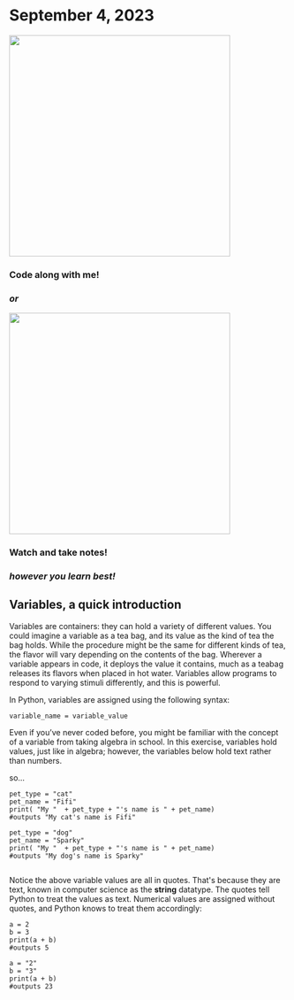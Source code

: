 # September 4, 2023

<img src = 'https://github.com/allegheny-college-cmpsc-100-fall-2023/course-materials/assets/8368413/675714d9-2e56-46b5-a999-20960b04c065' width = '400px' />

### Code along with me!

### <em> or </em>

<img src = 'https://github.com/allegheny-college-cmpsc-100-fall-2023/course-materials/assets/8368413/89180da5-1cd0-408e-9af0-fdb47700825f' width = '400px' />

### Watch and take notes!
### <em>however you learn best!</em>


## Variables, a quick introduction

Variables are containers: they can hold a variety of different values. You could imagine a variable as a tea bag, and its value as the kind of tea the bag holds. While the procedure might be the same for different kinds of tea, the flavor will vary depending on the contents of the bag. Wherever a variable appears in code, it deploys the value it contains, much as a teabag releases its flavors when placed in hot water. Variables allow programs to respond to varying stimuli differently, and this is powerful.

In Python, variables are assigned using the following syntax:

```
variable_name = variable_value
```
Even if you’ve never coded before, you might be familiar with the concept of a variable from taking algebra in school. In this exercise, variables hold values, just like in algebra; however, the variables below hold text rather than numbers.

so... 
  
```
pet_type = "cat"
pet_name = "Fifi"
print( "My "  + pet_type + "'s name is " + pet_name)
#outputs "My cat's name is Fifi" 

pet_type = "dog"
pet_name = "Sparky"
print( "My "  + pet_type + "'s name is " + pet_name)
#outputs "My dog's name is Sparky"
  
```
Notice the above variable values are all in quotes. That's because they are text, known in computer science as the <b>string</b> datatype. The quotes tell Python to treat the values as text. Numerical values are assigned without quotes, and Python knows to treat them accordingly: 

```
a = 2
b = 3
print(a + b)
#outputs 5

a = "2"
b = "3"
print(a + b)
#outputs 23
```
